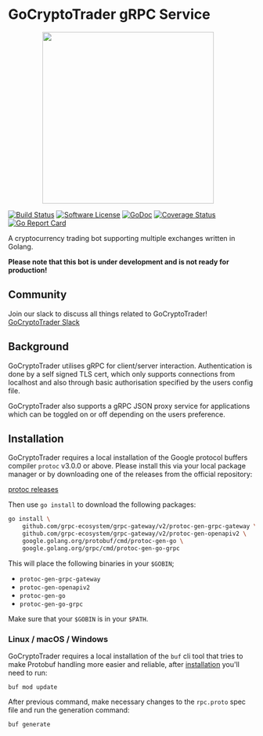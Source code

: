 # GoCryptoTrader gRPC Service

<img src="https://github.com/thrasher-corp/gocryptotrader/blob/master/web/src/assets/page-logo.png?raw=true" width="350px" height="350px" hspace="70">

[![Build Status](https://github.com/thrasher-corp/gocryptotrader/actions/workflows/tests.yml/badge.svg?branch=master)](https://github.com/thrasher-corp/gocryptotrader/actions/workflows/tests.yml)
[![Software License](https://img.shields.io/badge/License-MIT-orange.svg?style=flat-square)](https://github.com/thrasher-corp/gocryptotrader/blob/master/LICENSE)
[![GoDoc](https://godoc.org/github.com/thrasher-corp/gocryptotrader?status.svg)](https://godoc.org/github.com/thrasher-corp/gocryptotrader)
[![Coverage Status](http://codecov.io/github/thrasher-corp/gocryptotrader/coverage.svg?branch=master)](http://codecov.io/github/thrasher-corp/gocryptotrader?branch=master)
[![Go Report Card](https://goreportcard.com/badge/github.com/thrasher-corp/gocryptotrader)](https://goreportcard.com/report/github.com/thrasher-corp/gocryptotrader)

A cryptocurrency trading bot supporting multiple exchanges written in Golang.

**Please note that this bot is under development and is not ready for production!**

## Community

Join our slack to discuss all things related to GoCryptoTrader! [GoCryptoTrader Slack](https://join.slack.com/t/gocryptotrader/shared_invite/enQtNTQ5NDAxMjA2Mjc5LTc5ZDE1ZTNiOGM3ZGMyMmY1NTAxYWZhODE0MWM5N2JlZDk1NDU0YTViYzk4NTk3OTRiMDQzNGQ1YTc4YmRlMTk)

## Background

GoCryptoTrader utilises gRPC for client/server interaction. Authentication is done
by a self signed TLS cert, which only supports connections from localhost and also
through basic authorisation specified by the users config file.

GoCryptoTrader also supports a gRPC JSON proxy service for applications which can
be toggled on or off depending on the users preference.

## Installation

GoCryptoTrader requires a local installation of the Google protocol buffers
compiler `protoc` v3.0.0 or above. Please install this via your local package
manager or by downloading one of the releases from the official repository:

[protoc releases](https://github.com/protocolbuffers/protobuf/releases)

Then use `go install` to download the following packages:

```bash
go install \
    github.com/grpc-ecosystem/grpc-gateway/v2/protoc-gen-grpc-gateway \
    github.com/grpc-ecosystem/grpc-gateway/v2/protoc-gen-openapiv2 \
    google.golang.org/protobuf/cmd/protoc-gen-go \
    google.golang.org/grpc/cmd/protoc-gen-go-grpc
```

This will place the following binaries in your `$GOBIN`;

* `protoc-gen-grpc-gateway`
* `protoc-gen-openapiv2`
* `protoc-gen-go`
* `protoc-gen-go-grpc`

Make sure that your `$GOBIN` is in your `$PATH`.

### Linux / macOS / Windows

GoCryptoTrader requires a local installation of the `buf` cli tool that tries to make Protobuf handling more easier and reliable,
after [installation](https://docs.buf.build/installation) you'll need to run:

```shell
buf mod update
```

After previous command, make necessary changes to the `rpc.proto` spec file and run the generation command:

```shell
buf generate
```
